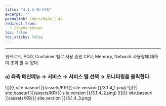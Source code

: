 ```yaml
---
title: "4.1.4 모니터링"
excerpt: ""
permalink: /docs/ko/4.1.4/
redirect_from:
  - /theme-setup/
toc: false
toc_sticky: false
---
```


---
워크로드, POD, Container 별로 사용 중인 CPU, Memory, Network 사용량에 대하여 조회 할 수 있다.

### a\) 좌측 메인메뉴 → 서비스 → 서비스 맵 선택 → 모니터링을 클릭한다.
![]({{ site.baseurl }}/assets/KR/{{ site.version }}/3.1.4_1.png)
![]({{ site.baseurl }}/assets/KR/{{ site.version }}/3.1.4_2.png)
![]({{ site.baseurl }}/assets/KR/{{ site.version }}/3.1.4_3.png)
